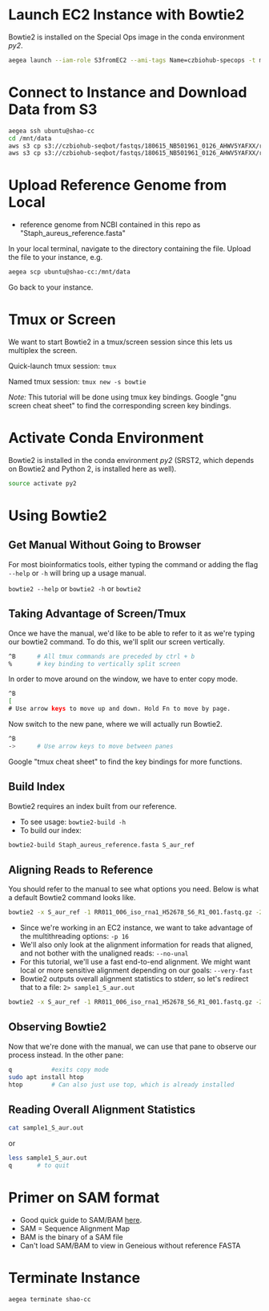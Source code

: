 # Launch EC2 Instance with Bowtie2
Bowtie2 is installed on the Special Ops image in the conda environment _py2_.
```bash
aegea launch --iam-role S3fromEC2 --ami-tags Name=czbiohub-specops -t m5.4xlarge shao-cc
```

# Connect to Instance and Download Data from S3
```bash
aegea ssh ubuntu@shao-cc
cd /mnt/data
aws s3 cp s3://czbiohub-seqbot/fastqs/180615_NB501961_0126_AHWV5YAFXX/rawdata/RR011_006_iso_rna1_H52678_S6_R1_001.fastq.gz
aws s3 cp s3://czbiohub-seqbot/fastqs/180615_NB501961_0126_AHWV5YAFXX/rawdata/RR011_006_iso_rna1_H52678_S6_R2_001.fastq.gz
```
# Upload Reference Genome from Local
- reference genome from NCBI contained in this repo as "Staph\_aureus\_reference.fasta"


In your local terminal, navigate to the directory containing the file.
Upload the file to your instance, e.g.
```bash
aegea scp ubuntu@shao-cc:/mnt/data
```
Go back to your instance.

# Tmux or Screen
We want to start Bowtie2 in a tmux/screen session since this lets us multiplex the screen.


Quick-launch tmux session: `tmux`


Named tmux session: `tmux new -s bowtie`


_Note:_ This tutorial will be done using tmux key bindings. Google "gnu screen cheat sheet" to find the corresponding screen key bindings.

# Activate Conda Environment
Bowtie2 is installed in the conda environment _py2_ (SRST2, which depends on Bowtie2 and Python 2, is installed here as well).


```bash
source activate py2
```

# Using Bowtie2
## Get Manual Without Going to Browser
For most bioinformatics tools, either typing the command or adding the flag `--help` or `-h` will bring up a usage manual.

`bowtie2 --help` or `bowtie2 -h` or `bowtie2`

## Taking Advantage of Screen/Tmux
Once we have the manual, we'd like to be able to refer to it as we're typing our bowtie2 command. To do this, we'll split our screen vertically.

```bash
^B      # All tmux commands are preceded by ctrl + b
%       # key binding to vertically split screen
```
In order to move around on the window, we have to enter copy mode.
```bash
^B
[
# Use arrow keys to move up and down. Hold Fn to move by page.
```
Now switch to the new pane, where we will actually run Bowtie2.

```bash
^B
->      # Use arrow keys to move between panes
```
Google "tmux cheat sheet" to find the key bindings for more functions.

## Build Index
Bowtie2 requires an index built from our reference.
- To see usage: `bowtie2-build -h`
- To build our index:
```bash
bowtie2-build Staph_aureus_reference.fasta S_aur_ref
```

## Aligning Reads to Reference
You should refer to the manual to see what options you need. Below is what a default Bowtie2 command looks like.

```bash
bowtie2 -x S_aur_ref -1 RR011_006_iso_rna1_H52678_S6_R1_001.fastq.gz -2 RR011_006_iso_rna1_H52678_S6_R2_001.fastq.gz -S sample1_S_aur.sam
```

- Since we're working in an EC2 instance, we want to take advantage of the multithreading options: `-p 16`
- We'll also only look at the alignment information for reads that aligned, and not bother with the unaligned reads: `--no-unal`
- For this tutorial, we'll use a fast end-to-end alignment. We might want local or more sensitive alignment depending on our goals: `--very-fast`
- Bowtie2 outputs overall alignment statistics to stderr, so let's redirect that to a file: `2> sample1_S_aur.out`

```bash
bowtie2 -x S_aur_ref -1 RR011_006_iso_rna1_H52678_S6_R1_001.fastq.gz -2 RR011_006_iso_rna1_H52678_S6_R2_001.fastq.gz -S sample1_S_aur.sam -p 16 --no-unal --very-fast 2> sample1_S_aur.out
```

## Observing Bowtie2
Now that we're done with the manual, we can use that pane to observe our process instead.
In the other pane:

```bash
q           #exits copy mode
sudo apt install htop
htop        # Can also just use top, which is already installed
```

## Reading Overall Alignment Statistics
```bash
cat sample1_S_aur.out
```
or
```bash
less sample1_S_aur.out
q       # to quit
```

# Primer on SAM format
- Good quick guide to SAM/BAM [here](https://training.h3abionet.org/postgraduate_workshop_2014/wp-content/uploads/2014/04/H3ABioNet_2014_NGS_8_SamFormat.pdf).
- SAM = Sequence Alignment Map
- BAM is the binary of a SAM file
- Can't load SAM/BAM to view in Geneious without reference FASTA

# Terminate Instance
`aegea terminate shao-cc`
